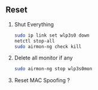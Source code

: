 
## Reset

1. Shut Everything
	```bash
	sudo ip link set wlp3s0 down
	netctl stop-all
	sudo airmon-ng check kill
   	```
2. Delete all monitor if any
	```bash
	sudo airmon-ng stop wlp3s0mon
	```
3. Reset MAC Spoofing ?

